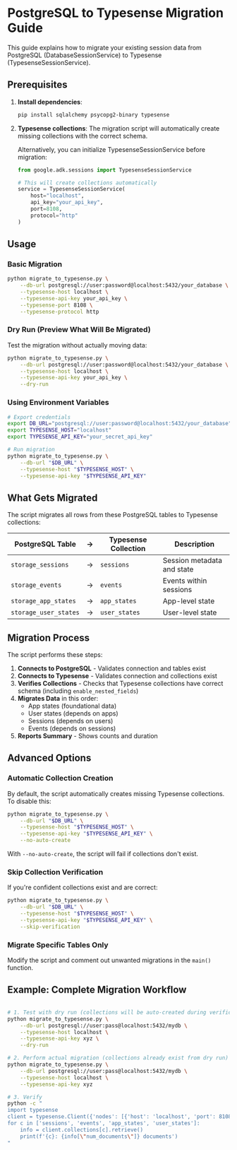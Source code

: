# PostgreSQL to Typesense Migration Guide

This guide explains how to migrate your existing session data from PostgreSQL (DatabaseSessionService) to Typesense (TypesenseSessionService).

## Prerequisites

1. **Install dependencies**:
   ```bash
   pip install sqlalchemy psycopg2-binary typesense
   ```

2. **Typesense collections**: The migration script will automatically create missing collections with the correct schema.

   Alternatively, you can initialize TypesenseSessionService before migration:
   ```python
   from google.adk.sessions import TypesenseSessionService

   # This will create collections automatically
   service = TypesenseSessionService(
       host="localhost",
       api_key="your_api_key",
       port=8108,
       protocol="http"
   )
   ```

## Usage

### Basic Migration

```bash
python migrate_to_typesense.py \
    --db-url postgresql://user:password@localhost:5432/your_database \
    --typesense-host localhost \
    --typesense-api-key your_api_key \
    --typesense-port 8108 \
    --typesense-protocol http
```

### Dry Run (Preview What Will Be Migrated)

Test the migration without actually moving data:

```bash
python migrate_to_typesense.py \
    --db-url postgresql://user:password@localhost:5432/your_database \
    --typesense-host localhost \
    --typesense-api-key your_api_key \
    --dry-run
```

### Using Environment Variables

```bash
# Export credentials
export DB_URL="postgresql://user:password@localhost:5432/your_database"
export TYPESENSE_HOST="localhost"
export TYPESENSE_API_KEY="your_secret_api_key"

# Run migration
python migrate_to_typesense.py \
    --db-url "$DB_URL" \
    --typesense-host "$TYPESENSE_HOST" \
    --typesense-api-key "$TYPESENSE_API_KEY"
```

## What Gets Migrated

The script migrates all rows from these PostgreSQL tables to Typesense collections:

| PostgreSQL Table | → | Typesense Collection | Description |
|-----------------|---|---------------------|-------------|
| `storage_sessions` | → | `sessions` | Session metadata and state |
| `storage_events` | → | `events` | Events within sessions |
| `storage_app_states` | → | `app_states` | App-level state |
| `storage_user_states` | → | `user_states` | User-level state |

## Migration Process

The script performs these steps:

1. **Connects to PostgreSQL** - Validates connection and tables exist
2. **Connects to Typesense** - Validates connection and collections exist
3. **Verifies Collections** - Checks that Typesense collections have correct schema (including `enable_nested_fields`)
4. **Migrates Data** in this order:
   - App states (foundational data)
   - User states (depends on apps)
   - Sessions (depends on users)
   - Events (depends on sessions)
5. **Reports Summary** - Shows counts and duration

## Advanced Options

### Automatic Collection Creation

By default, the script automatically creates missing Typesense collections. To disable this:

```bash
python migrate_to_typesense.py \
    --db-url "$DB_URL" \
    --typesense-host "$TYPESENSE_HOST" \
    --typesense-api-key "$TYPESENSE_API_KEY" \
    --no-auto-create
```

With `--no-auto-create`, the script will fail if collections don't exist.

### Skip Collection Verification

If you're confident collections exist and are correct:
```bash
python migrate_to_typesense.py \
    --db-url "$DB_URL" \
    --typesense-host "$TYPESENSE_HOST" \
    --typesense-api-key "$TYPESENSE_API_KEY" \
    --skip-verification
```

### Migrate Specific Tables Only

Modify the script and comment out unwanted migrations in the `main()` function.

## Example: Complete Migration Workflow

```bash

# 1. Test with dry run (collections will be auto-created during verification)
python migrate_to_typesense.py \
    --db-url postgresql://user:pass@localhost:5432/mydb \
    --typesense-host localhost \
    --typesense-api-key xyz \
    --dry-run

# 2. Perform actual migration (collections already exist from dry run)
python migrate_to_typesense.py \
    --db-url postgresql://user:pass@localhost:5432/mydb \
    --typesense-host localhost \
    --typesense-api-key xyz

# 3. Verify
python -c "
import typesense
client = typesense.Client({'nodes': [{'host': 'localhost', 'port': 8108, 'protocol': 'http'}], 'api_key': 'xyz'})
for c in ['sessions', 'events', 'app_states', 'user_states']:
    info = client.collections[c].retrieve()
    print(f'{c}: {info[\"num_documents\"]} documents')
"
```